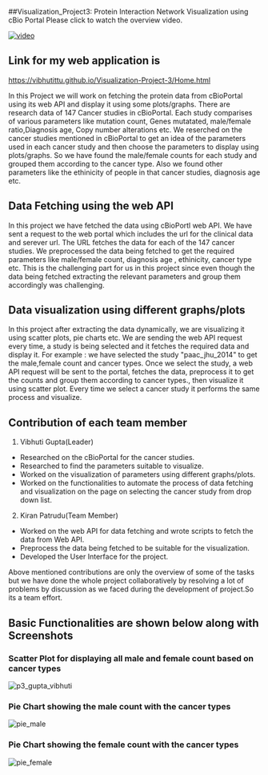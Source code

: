 ##Visualization_Project3: Protein Interaction Network Visualization using cBio Portal
Please click to watch the overview video.

[![video](https://cloud.githubusercontent.com/assets/19288804/19246691/37394c84-8eed-11e6-8ad6-2ff0f208e299.jpg)](https://youtu.be/eLRKHjXkJBI)





## Link for my web application is

https://vibhutittu.github.io/Visualization-Project-3/Home.html

In this Project we will work on fetching the protein data from cBioPortal using its web API and display it using some plots/graphs. There are research data of 147 Cancer studies in cBioPortal. Each study comparises of various parameters like mutation count, Genes mutatated, male/female ratio,Diagnosis age, Copy number alterations etc. We reserched on the cancer studies mentioned in cBioPortal to get an idea of the parameters used in each cancer study and then choose the parameters to display using plots/graphs. So we have found the male/female counts for each study and grouped them according to the cancer type. Also we found other parameters like the ethinicity of people in that cancer studies, diagnosis age etc. 

## Data Fetching using the web API

In this project we have fetched the data using cBioPortl web API. We have sent a request to the web portal which includes the url for the clinical data and serever url. The URL fetches the data for each of the 147 cancer studies. We preprocessed the data being fetched to get the required parameters like male/female count, diagnosis age , ethinicity, cancer type etc. This is the challenging part for us in this project since even though the data being fetched extracting the relevant parameters and group them accordingly was challenging.

## Data visualization using different graphs/plots

In this project after extracting the data dynamically, we are visualizing it using scatter plots, pie charts etc. We are sending the web API request every time, a study is being selected and it fetches the required data and display it. For example : we have selected the study "paac_jhu_2014" to get the male,female count and cancer types. Once we select the study, a web API request will be sent to the portal, fetches the data, preprocess it to get the counts and group them according to cancer types., then visualize it using scatter plot. Every time we select a cancer study it performs the same process and visualize.

## Contribution of each team member

1) Vibhuti Gupta(Leader)
 - Researched on the cBioPortal for the cancer studies.
 - Researched to find the parameters suitable to visualize.
 - Worked on the visualization of parameters using different graphs/plots.
 - Worked on the functionalities to automate the process of data fetching and visualization on the page on selecting the cancer study    from drop down list.
 
 
2) Kiran Patrudu(Team Member)
- Worked on the web API for data fetching and wrote scripts to fetch the data from Web API.
- Preprocess the data being fetched to be suitable for the visualization.
- Developed the User Interface for the project.

Above mentioned contributions are only the overview of some of the tasks but we have done the whole project collaboratively by resolving a lot of problems by discussion as we faced during the development of project.So its a team effort.


## Basic Functionalities are shown below along with Screenshots

### Scatter Plot for displaying all male and female count based on cancer types

![p3_gupta_vibhuti](https://cloud.githubusercontent.com/assets/19288804/21096533/f461a3f6-c025-11e6-8c27-df0f640da8ea.jpg)

### Pie Chart showing the male count with the cancer types

![pie_male](https://cloud.githubusercontent.com/assets/19288804/21096562/173abf52-c026-11e6-89a6-ce0d4ab13678.JPG)

### Pie Chart showing the female count with the cancer types

![pie_female](https://cloud.githubusercontent.com/assets/19288804/21096544/06bcc35a-c026-11e6-8846-9164baffa2ed.JPG)





